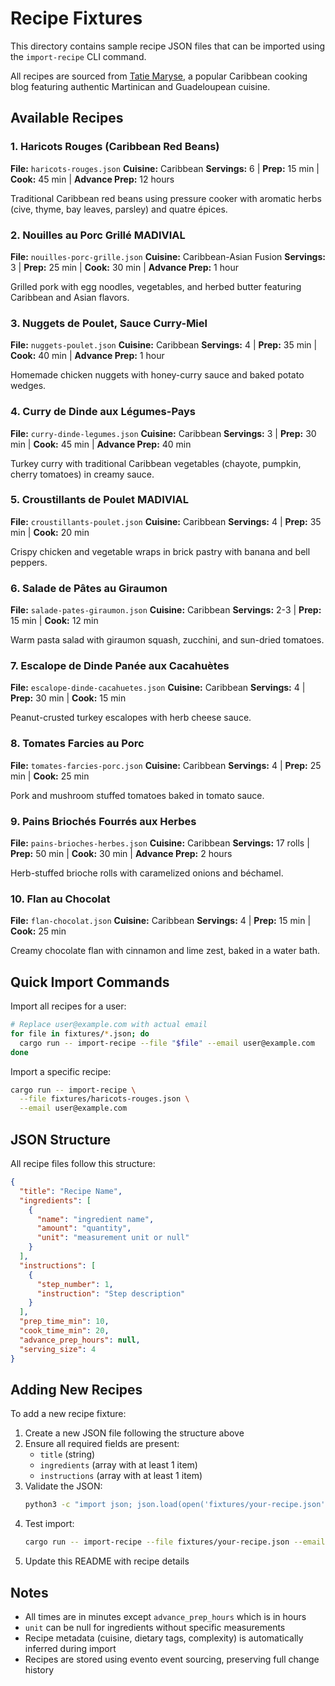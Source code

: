 # Recipe Fixtures

This directory contains sample recipe JSON files that can be imported using the `import-recipe` CLI command.

All recipes are sourced from [Tatie Maryse](https://www.tatiemaryse.com), a popular Caribbean cooking blog featuring authentic Martinican and Guadeloupean cuisine.

## Available Recipes

### 1. Haricots Rouges (Caribbean Red Beans)
**File:** `haricots-rouges.json`
**Cuisine:** Caribbean
**Servings:** 6 | **Prep:** 15 min | **Cook:** 45 min | **Advance Prep:** 12 hours

Traditional Caribbean red beans using pressure cooker with aromatic herbs (cive, thyme, bay leaves, parsley) and quatre épices.

### 2. Nouilles au Porc Grillé MADIVIAL
**File:** `nouilles-porc-grille.json`
**Cuisine:** Caribbean-Asian Fusion
**Servings:** 3 | **Prep:** 25 min | **Cook:** 30 min | **Advance Prep:** 1 hour

Grilled pork with egg noodles, vegetables, and herbed butter featuring Caribbean and Asian flavors.

### 3. Nuggets de Poulet, Sauce Curry-Miel
**File:** `nuggets-poulet.json`
**Cuisine:** Caribbean
**Servings:** 4 | **Prep:** 35 min | **Cook:** 40 min | **Advance Prep:** 1 hour

Homemade chicken nuggets with honey-curry sauce and baked potato wedges.

### 4. Curry de Dinde aux Légumes-Pays
**File:** `curry-dinde-legumes.json`
**Cuisine:** Caribbean
**Servings:** 3 | **Prep:** 30 min | **Cook:** 45 min | **Advance Prep:** 40 min

Turkey curry with traditional Caribbean vegetables (chayote, pumpkin, cherry tomatoes) in creamy sauce.

### 5. Croustillants de Poulet MADIVIAL
**File:** `croustillants-poulet.json`
**Cuisine:** Caribbean
**Servings:** 4 | **Prep:** 35 min | **Cook:** 20 min

Crispy chicken and vegetable wraps in brick pastry with banana and bell peppers.

### 6. Salade de Pâtes au Giraumon
**File:** `salade-pates-giraumon.json`
**Cuisine:** Caribbean
**Servings:** 2-3 | **Prep:** 15 min | **Cook:** 12 min

Warm pasta salad with giraumon squash, zucchini, and sun-dried tomatoes.

### 7. Escalope de Dinde Panée aux Cacahuètes
**File:** `escalope-dinde-cacahuetes.json`
**Cuisine:** Caribbean
**Servings:** 4 | **Prep:** 30 min | **Cook:** 15 min

Peanut-crusted turkey escalopes with herb cheese sauce.

### 8. Tomates Farcies au Porc
**File:** `tomates-farcies-porc.json`
**Cuisine:** Caribbean
**Servings:** 4 | **Prep:** 25 min | **Cook:** 25 min

Pork and mushroom stuffed tomatoes baked in tomato sauce.

### 9. Pains Briochés Fourrés aux Herbes
**File:** `pains-brioches-herbes.json`
**Cuisine:** Caribbean
**Servings:** 17 rolls | **Prep:** 50 min | **Cook:** 30 min | **Advance Prep:** 2 hours

Herb-stuffed brioche rolls with caramelized onions and béchamel.

### 10. Flan au Chocolat
**File:** `flan-chocolat.json`
**Cuisine:** Caribbean
**Servings:** 4 | **Prep:** 15 min | **Cook:** 25 min

Creamy chocolate flan with cinnamon and lime zest, baked in a water bath.

## Quick Import Commands

Import all recipes for a user:
```bash
# Replace user@example.com with actual email
for file in fixtures/*.json; do
  cargo run -- import-recipe --file "$file" --email user@example.com
done
```

Import a specific recipe:
```bash
cargo run -- import-recipe \
  --file fixtures/haricots-rouges.json \
  --email user@example.com
```

## JSON Structure

All recipe files follow this structure:

```json
{
  "title": "Recipe Name",
  "ingredients": [
    {
      "name": "ingredient name",
      "amount": "quantity",
      "unit": "measurement unit or null"
    }
  ],
  "instructions": [
    {
      "step_number": 1,
      "instruction": "Step description"
    }
  ],
  "prep_time_min": 10,
  "cook_time_min": 20,
  "advance_prep_hours": null,
  "serving_size": 4
}
```

## Adding New Recipes

To add a new recipe fixture:

1. Create a new JSON file following the structure above
2. Ensure all required fields are present:
   - `title` (string)
   - `ingredients` (array with at least 1 item)
   - `instructions` (array with at least 1 item)
3. Validate the JSON:
   ```bash
   python3 -c "import json; json.load(open('fixtures/your-recipe.json')); print('✓ Valid')"
   ```
4. Test import:
   ```bash
   cargo run -- import-recipe --file fixtures/your-recipe.json --email test@example.com
   ```
5. Update this README with recipe details

## Notes

- All times are in minutes except `advance_prep_hours` which is in hours
- `unit` can be null for ingredients without specific measurements
- Recipe metadata (cuisine, dietary tags, complexity) is automatically inferred during import
- Recipes are stored using evento event sourcing, preserving full change history
